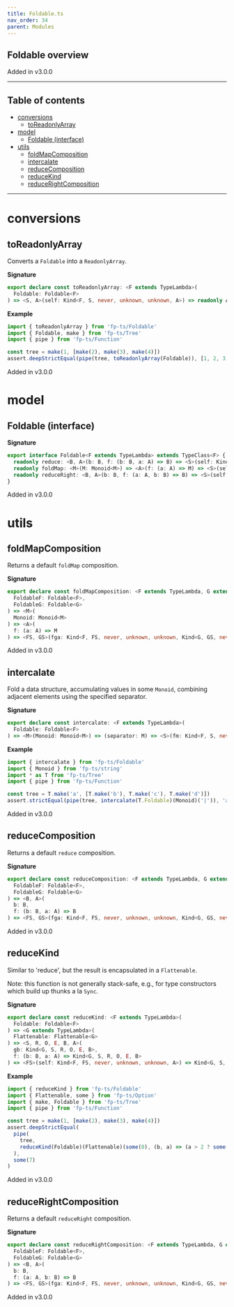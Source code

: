 ```yaml
---
title: Foldable.ts
nav_order: 34
parent: Modules
---
```


## Foldable overview

Added in v3.0.0

---

<h2 class="text-delta">Table of contents</h2>

- [conversions](#conversions)
  - [toReadonlyArray](#toreadonlyarray)
- [model](#model)
  - [Foldable (interface)](#foldable-interface)
- [utils](#utils)
  - [foldMapComposition](#foldmapcomposition)
  - [intercalate](#intercalate)
  - [reduceComposition](#reducecomposition)
  - [reduceKind](#reducekind)
  - [reduceRightComposition](#reducerightcomposition)

---

# conversions

## toReadonlyArray

Converts a `Foldable` into a `ReadonlyArray`.

**Signature**

```ts
export declare const toReadonlyArray: <F extends TypeLambda>(
  Foldable: Foldable<F>
) => <S, A>(self: Kind<F, S, never, unknown, unknown, A>) => readonly A[]
```

**Example**

```ts
import { toReadonlyArray } from 'fp-ts/Foldable'
import { Foldable, make } from 'fp-ts/Tree'
import { pipe } from 'fp-ts/Function'

const tree = make(1, [make(2), make(3), make(4)])
assert.deepStrictEqual(pipe(tree, toReadonlyArray(Foldable)), [1, 2, 3, 4])
```

Added in v3.0.0

# model

## Foldable (interface)

**Signature**

```ts
export interface Foldable<F extends TypeLambda> extends TypeClass<F> {
  readonly reduce: <B, A>(b: B, f: (b: B, a: A) => B) => <S>(self: Kind<F, S, never, unknown, unknown, A>) => B
  readonly foldMap: <M>(M: Monoid<M>) => <A>(f: (a: A) => M) => <S>(self: Kind<F, S, never, unknown, unknown, A>) => M
  readonly reduceRight: <B, A>(b: B, f: (a: A, b: B) => B) => <S>(self: Kind<F, S, never, unknown, unknown, A>) => B
}
```

Added in v3.0.0

# utils

## foldMapComposition

Returns a default `foldMap` composition.

**Signature**

```ts
export declare const foldMapComposition: <F extends TypeLambda, G extends TypeLambda>(
  FoldableF: Foldable<F>,
  FoldableG: Foldable<G>
) => <M>(
  Monoid: Monoid<M>
) => <A>(
  f: (a: A) => M
) => <FS, GS>(fga: Kind<F, FS, never, unknown, unknown, Kind<G, GS, never, unknown, unknown, A>>) => M
```

Added in v3.0.0

## intercalate

Fold a data structure, accumulating values in some `Monoid`, combining adjacent elements
using the specified separator.

**Signature**

```ts
export declare const intercalate: <F extends TypeLambda>(
  Foldable: Foldable<F>
) => <M>(Monoid: Monoid<M>) => (separator: M) => <S>(fm: Kind<F, S, never, unknown, unknown, M>) => M
```

**Example**

```ts
import { intercalate } from 'fp-ts/Foldable'
import { Monoid } from 'fp-ts/string'
import * as T from 'fp-ts/Tree'
import { pipe } from 'fp-ts/Function'

const tree = T.make('a', [T.make('b'), T.make('c'), T.make('d')])
assert.strictEqual(pipe(tree, intercalate(T.Foldable)(Monoid)('|')), 'a|b|c|d')
```

Added in v3.0.0

## reduceComposition

Returns a default `reduce` composition.

**Signature**

```ts
export declare const reduceComposition: <F extends TypeLambda, G extends TypeLambda>(
  FoldableF: Foldable<F>,
  FoldableG: Foldable<G>
) => <B, A>(
  b: B,
  f: (b: B, a: A) => B
) => <FS, GS>(fga: Kind<F, FS, never, unknown, unknown, Kind<G, GS, never, unknown, unknown, A>>) => B
```

Added in v3.0.0

## reduceKind

Similar to 'reduce', but the result is encapsulated in a `Flattenable`.

Note: this function is not generally stack-safe, e.g., for type constructors which build up thunks a la `Sync`.

**Signature**

```ts
export declare const reduceKind: <F extends TypeLambda>(
  Foldable: Foldable<F>
) => <G extends TypeLambda>(
  Flattenable: Flattenable<G>
) => <S, R, O, E, B, A>(
  gb: Kind<G, S, R, O, E, B>,
  f: (b: B, a: A) => Kind<G, S, R, O, E, B>
) => <FS>(self: Kind<F, FS, never, unknown, unknown, A>) => Kind<G, S, R, O, E, B>
```

**Example**

```ts
import { reduceKind } from 'fp-ts/Foldable'
import { Flattenable, some } from 'fp-ts/Option'
import { make, Foldable } from 'fp-ts/Tree'
import { pipe } from 'fp-ts/Function'

const tree = make(1, [make(2), make(3), make(4)])
assert.deepStrictEqual(
  pipe(
    tree,
    reduceKind(Foldable)(Flattenable)(some(0), (b, a) => (a > 2 ? some(b + a) : some(b)))
  ),
  some(7)
)
```

Added in v3.0.0

## reduceRightComposition

Returns a default `reduceRight` composition.

**Signature**

```ts
export declare const reduceRightComposition: <F extends TypeLambda, G extends TypeLambda>(
  FoldableF: Foldable<F>,
  FoldableG: Foldable<G>
) => <B, A>(
  b: B,
  f: (a: A, b: B) => B
) => <FS, GS>(fga: Kind<F, FS, never, unknown, unknown, Kind<G, GS, never, unknown, unknown, A>>) => B
```

Added in v3.0.0
